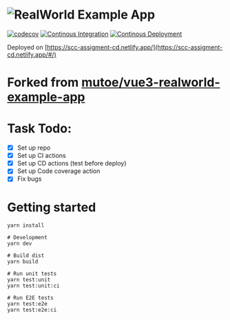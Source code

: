 # ![RealWorld Example App](logo.png)
[![codecov](https://codecov.io/gh/kai2128/vue3-realworld-example-app/branch/master/graph/badge.svg)](https://codecov.io/gh/kai2128/vue3-realworld-example-app)
[![Continous Integration](https://github.com/kai2128/vue3-realworld-example-app/actions/workflows/ci.yml/badge.svg)](https://github.com/kai2128/vue3-realworld-example-app/actions/workflows/ci.yml)
[![Continous Deployment](https://github.com/kai2128/vue3-realworld-example-app/actions/workflows/cd.yml/badge.svg)](https://github.com/kai2128/vue3-realworld-example-app/actions/workflows/cd.yml)

Deployed on [https://scc-assigment-cd.netlify.app/](https://scc-assigment-cd.netlify.app/#/)

# Forked from [mutoe/vue3-realworld-example-app](https://github.com/mutoe/vue3-realworld-example-app)

# Task Todo:
- [X] Set up repo 
- [X] Set up CI actions
- [X] Set up CD actions (test before deploy)
- [X] Set up Code coverage action
- [X] Fix bugs

# Getting started

```shell script
yarn install

# Development
yarn dev

# Build dist
yarn build

# Run unit tests
yarn test:unit
yarn test:unit:ci

# Run E2E tests
yarn test:e2e
yarn test:e2e:ci
```

